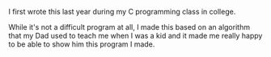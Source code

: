I first wrote this last year during my C programming class in college.

While it's not a difficult program at all, I made this based on an algorithm that my Dad used to teach me
when I was a kid and it made me really happy to be able to show him this program I made.
